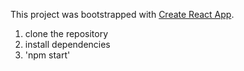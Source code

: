 This project was bootstrapped with [Create React App](https://github.com/facebookincubator/create-react-app).

1. clone the repository
2. install dependencies
3. 'npm start'
